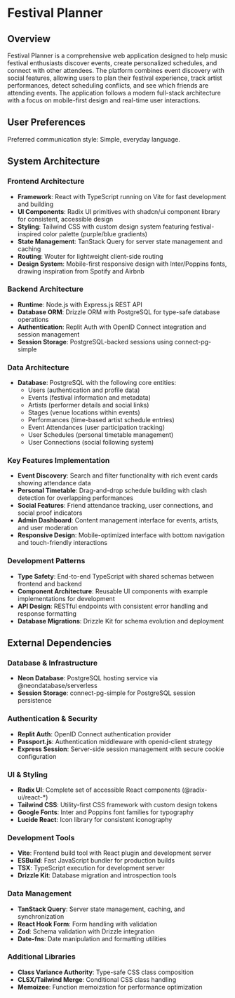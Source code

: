 # Festival Planner

## Overview

Festival Planner is a comprehensive web application designed to help music festival enthusiasts discover events, create personalized schedules, and connect with other attendees. The platform combines event discovery with social features, allowing users to plan their festival experience, track artist performances, detect scheduling conflicts, and see which friends are attending events. The application follows a modern full-stack architecture with a focus on mobile-first design and real-time user interactions.

## User Preferences

Preferred communication style: Simple, everyday language.

## System Architecture

### Frontend Architecture
- **Framework**: React with TypeScript running on Vite for fast development and building
- **UI Components**: Radix UI primitives with shadcn/ui component library for consistent, accessible design
- **Styling**: Tailwind CSS with custom design system featuring festival-inspired color palette (purple/blue gradients)
- **State Management**: TanStack Query for server state management and caching
- **Routing**: Wouter for lightweight client-side routing
- **Design System**: Mobile-first responsive design with Inter/Poppins fonts, drawing inspiration from Spotify and Airbnb

### Backend Architecture
- **Runtime**: Node.js with Express.js REST API
- **Database ORM**: Drizzle ORM with PostgreSQL for type-safe database operations
- **Authentication**: Replit Auth with OpenID Connect integration and session management
- **Session Storage**: PostgreSQL-backed sessions using connect-pg-simple

### Data Architecture
- **Database**: PostgreSQL with the following core entities:
  - Users (authentication and profile data)
  - Events (festival information and metadata)
  - Artists (performer details and social links)
  - Stages (venue locations within events)
  - Performances (time-based artist schedule entries)
  - Event Attendances (user participation tracking)
  - User Schedules (personal timetable management)
  - User Connections (social following system)

### Key Features Implementation
- **Event Discovery**: Search and filter functionality with rich event cards showing attendance data
- **Personal Timetable**: Drag-and-drop schedule building with clash detection for overlapping performances
- **Social Features**: Friend attendance tracking, user connections, and social proof indicators
- **Admin Dashboard**: Content management interface for events, artists, and user moderation
- **Responsive Design**: Mobile-optimized interface with bottom navigation and touch-friendly interactions

### Development Patterns
- **Type Safety**: End-to-end TypeScript with shared schemas between frontend and backend
- **Component Architecture**: Reusable UI components with example implementations for development
- **API Design**: RESTful endpoints with consistent error handling and response formatting
- **Database Migrations**: Drizzle Kit for schema evolution and deployment

## External Dependencies

### Database & Infrastructure
- **Neon Database**: PostgreSQL hosting service via @neondatabase/serverless
- **Session Storage**: connect-pg-simple for PostgreSQL session persistence

### Authentication & Security
- **Replit Auth**: OpenID Connect authentication provider
- **Passport.js**: Authentication middleware with openid-client strategy
- **Express Session**: Server-side session management with secure cookie configuration

### UI & Styling
- **Radix UI**: Complete set of accessible React components (@radix-ui/react-*)
- **Tailwind CSS**: Utility-first CSS framework with custom design tokens
- **Google Fonts**: Inter and Poppins font families for typography
- **Lucide React**: Icon library for consistent iconography

### Development Tools
- **Vite**: Frontend build tool with React plugin and development server
- **ESBuild**: Fast JavaScript bundler for production builds
- **TSX**: TypeScript execution for development server
- **Drizzle Kit**: Database migration and introspection tools

### Data Management
- **TanStack Query**: Server state management, caching, and synchronization
- **React Hook Form**: Form handling with validation
- **Zod**: Schema validation with Drizzle integration
- **Date-fns**: Date manipulation and formatting utilities

### Additional Libraries
- **Class Variance Authority**: Type-safe CSS class composition
- **CLSX/Tailwind Merge**: Conditional CSS class handling
- **Memoizee**: Function memoization for performance optimization
